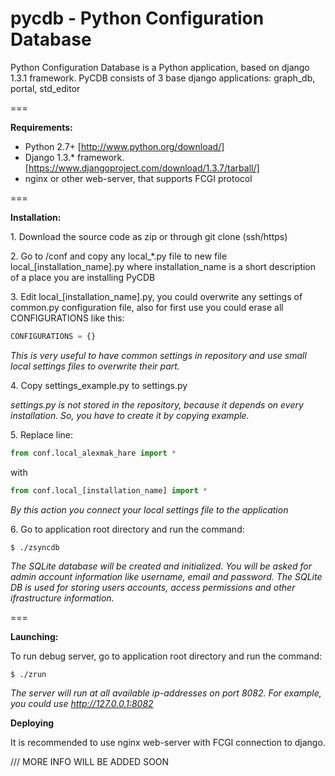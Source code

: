 pycdb - Python Configuration Database
=====

Python Configuration Database is a Python application, based on django 1.3.1 framework. PyCDB consists of 3 base django applications: graph_db, portal, std_editor

===

**Requirements:**
- Python 2.7+ [http://www.python.org/download/]
- Django 1.3.* framework. [https://www.djangoproject.com/download/1.3.7/tarball/]
- nginx or other web-server, that supports FCGI protocol

===

**Installation:**

1\. Download the source code as zip or through git clone (ssh/https)

2\. Go to /conf and copy any local_*.py file to new file local_[installation_name].py where installation_name is a short description of a place you are installing PyCDB

3\. Edit local_[installation_name].py, you could overwrite any settings of common.py configuration file, also for first use you could erase all CONFIGURATIONS like this:

```python
CONFIGURATIONS = {}
```

*This is very useful to have common settings in repository and use small local settings files to overwrite their part.*

4\. Copy settings_example.py to settings.py

*settings.py is not stored in the repository, because it depends on every installation. So, you have to create it by copying example.*

5\. Replace line:

```python
from conf.local_alexmak_hare import *
```
with
```python
from conf.local_[installation_name] import *
```
*By this action you connect your local settings file to the application*

6\. Go to application root directory and run the command:
```
$ ./zsyncdb
```
*The SQLite database will be created and initialized. You will be asked for admin account information like username, email and password. The SQLite DB is used for storing users accounts, access permissions and other ifrastructure information.*

===


**Launching:**

To run debug server, go to application root directory and run the command:
```
$ ./zrun
```
*The server will run at all available ip-addresses on port 8082. For example, you could use http://127.0.0.1:8082*

**Deploying**

It is recommended to use nginx web-server with FCGI connection to django.

/// MORE INFO WILL BE ADDED SOON

